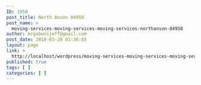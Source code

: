 ```yaml
---
ID: 1950
post_title: North Anson 04958
post_name: >
  moving-services-moving-services-moving-services-northanson-04958
author: mrgabonijeff@gmail.com
post_date: 2018-03-28 01:36:55
layout: page
link: >
  http://localhost/wordpress/moving-services-moving-services-moving-services-northanson-04958/
published: true
tags: [ ]
categories: [ ]
---
```

